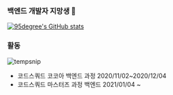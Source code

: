 ### 백엔드 개발자 지망생 👋

<!--
**95degree/95degree** is a ✨ _special_ ✨ repository because its `README.md` (this file) appears on your GitHub profile.

Here are some ideas to get you started:
-->
[![95degree's GitHub stats](https://github-readme-stats.vercel.app/api?username=95degree)](https://github.com/anuraghazra/github-readme-stats)

### 활동
![tempsnip](https://user-images.githubusercontent.com/73640185/114686049-622b9c80-9d4d-11eb-8698-f7c2a41870fe.png)
- 코드스쿼드 코코아 백엔드 과정 2020/11/02~2020/12/04
- 코드스쿼드 마스터즈 과정 백엔드 2021/01/04 ~

